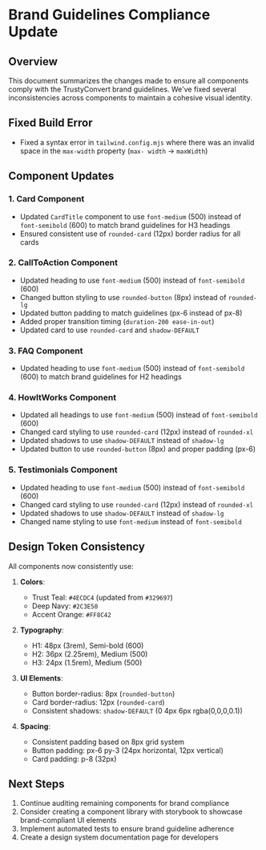 # Brand Guidelines Compliance Update

## Overview

This document summarizes the changes made to ensure all components comply with the TrustyConvert brand guidelines. We've fixed several inconsistencies across components to maintain a cohesive visual identity.

## Fixed Build Error

- Fixed a syntax error in `tailwind.config.mjs` where there was an invalid space in the `max-width` property (`max- width` → `maxWidth`)

## Component Updates

### 1. Card Component

- Updated `CardTitle` component to use `font-medium` (500) instead of `font-semibold` (600) to match brand guidelines for H3 headings
- Ensured consistent use of `rounded-card` (12px) border radius for all cards

### 2. CallToAction Component

- Updated heading to use `font-medium` (500) instead of `font-semibold` (600)
- Changed button styling to use `rounded-button` (8px) instead of `rounded-lg`
- Updated button padding to match guidelines (px-6 instead of px-8)
- Added proper transition timing (`duration-200 ease-in-out`)
- Updated card to use `rounded-card` and `shadow-DEFAULT`

### 3. FAQ Component

- Updated heading to use `font-medium` (500) instead of `font-semibold` (600) to match brand guidelines for H2 headings

### 4. HowItWorks Component

- Updated all headings to use `font-medium` (500) instead of `font-semibold` (600)
- Changed card styling to use `rounded-card` (12px) instead of `rounded-xl`
- Updated shadows to use `shadow-DEFAULT` instead of `shadow-lg`
- Updated button to use `rounded-button` (8px) and proper padding (px-6)

### 5. Testimonials Component

- Updated heading to use `font-medium` (500) instead of `font-semibold` (600)
- Changed card styling to use `rounded-card` (12px) instead of `rounded-xl`
- Updated shadows to use `shadow-DEFAULT` instead of `shadow-lg`
- Changed name styling to use `font-medium` instead of `font-semibold`

## Design Token Consistency

All components now consistently use:

1. **Colors**:
   - Trust Teal: `#4ECDC4` (updated from `#329697`)
   - Deep Navy: `#2C3E50`
   - Accent Orange: `#FF8C42`

2. **Typography**:
   - H1: 48px (3rem), Semi-bold (600)
   - H2: 36px (2.25rem), Medium (500)
   - H3: 24px (1.5rem), Medium (500)

3. **UI Elements**:
   - Button border-radius: 8px (`rounded-button`)
   - Card border-radius: 12px (`rounded-card`)
   - Consistent shadows: `shadow-DEFAULT` (0 4px 6px rgba(0,0,0,0.1))

4. **Spacing**:
   - Consistent padding based on 8px grid system
   - Button padding: px-6 py-3 (24px horizontal, 12px vertical)
   - Card padding: p-8 (32px)

## Next Steps

1. Continue auditing remaining components for brand compliance
2. Consider creating a component library with storybook to showcase brand-compliant UI elements
3. Implement automated tests to ensure brand guideline adherence
4. Create a design system documentation page for developers 